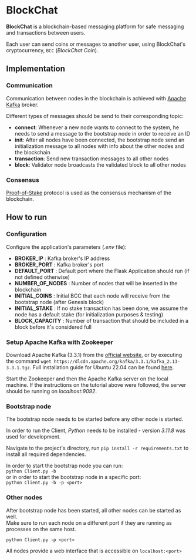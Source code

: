 # BlockChat

**BlockChat** is a blockchain-based messaging platform for safe messaging and transactions between users.

Each user can send coins or messages to another user, using BlockChat's cryptocurrency, `BCC` (_BlockChat Coin_).

## Implementation

### Communication

Communication between nodes in the blockchain is achieved with [Apache Kafka](https://kafka.apache.org/) broker.

Different types of messages should be send to their corresponding topic:

- **connect**: Whenever a new node wants to connect to the system, he needs to send a message to the bootstrap node
in order to receive an ID
- **init**: After all nodes have been connected, the bootstrap node send an initialization message to all nodes
with info about the other nodes and the blockchain
- **transaction**: Send new transaction messages to all other nodes
- **block**: Validator node broadcasts the validated block to all other nodes

### Consensus

[Proof-of-Stake](https://en.wikipedia.org/wiki/Proof_of_stake) protocol is used as the consensus mechanism of the blockchain.

## How to run

### Configuration

Configure the application's parameters (_.env_ file):

- **BROKER_IP** : Kafka broker's IP address
- **BROKER_PORT** : Kafka broker's port
- **DEFAULT_PORT** : Default port where the Flask Application should run (if not defined otherwise)
- **NUMBER_OF_NODES** : Number of nodes that will be inserted in the blockchain
- **INITIAL_COINS** : Initial BCC that each node will receive from the bootstrap node (after Genesis block)
- **INITIAL_STAKE** : If no stake transaction has been done, we assume the node has a default stake (for initialization purposes & testing)
- **BLOCK_CAPACITY** : Number of transaction that should be included in a block before it's considered full

### Setup Apache Kafka with Zookeeper

Download Apache Kafka (3.3.1) from the [official website](https://downloads.apache.org/kafka/3.3.1/kafka_2.13-3.3.1.tgz), or by executing the command `wget https://dlcdn.apache.org/kafka/3.3.1/kafka_2.13-3.3.1.tgz`.
Full installation guide for Ubuntu 22.04 can be found [here](https://tecadmin.net/how-to-install-apache-kafka-on-ubuntu-22-04/).

Start the Zookeeper and then the Apache Kafka server on the local machine. If the instructions on the tutorial above were followed, the server should be running on _localhost:9092_.

### Bootstrap node

The bootstrap node needs to be started before any other node is started.

In order to run the Client, _Python_ needs to be installed - version _3.11.8_ was used for development.

Navigate to the project's directory, run `pip install -r requirements.txt` to install all required dependencies.

In order to start the bootstrap node you can run:  
`python Client.py -b`  
or in order to start the bootstrap node in a specific port:  
`python Client.py -b -p <port>`  

### Other nodes

After bootstrap node has been started, all other nodes can be started as well.  
Make sure to run each node on a different port if they are running as processes on the same host.

`python Client.py -p <port>`

All nodes provide a web interface that is accessible on `localhost:<port>`

